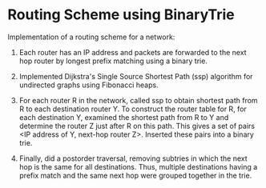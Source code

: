 # Routing Scheme using BinaryTrie
Implementation of a routing scheme for a network: 

1) Each router has an IP address and packets are forwarded to the next hop router by longest prefix matching using a binary trie.  

2) Implemented Dijkstra's Single Source Shortest Path (ssp) algorithm for undirected graphs using Fibonacci heaps. 

3) For each router R in the network, called ssp to obtain shortest path from R to each destination router Y. To construct the router table for R, for each destination Y, examined the shortest path from R to Y and determine the router Z just after R on this path. This gives a set of pairs <IP address of Y, next-hop router Z>. Inserted these pairs into a binary trie.  

4) Finally, did a postorder traversal, removing subtries in which the next hop is the same for all destinations. Thus, multiple destinations having a prefix match and the same next hop were grouped together in the trie.
